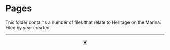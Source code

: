 # Pages

This folder contains a number of files that relate to Heritage on the Marina. Filed by year created.

***

<center title="Hello! Click me to go up to the top" ><a class=aDingbat href=javascript:window.scrollTo(0,0);> ❦ </a></center>
